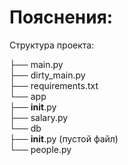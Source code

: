 # Пояснения:
Структура проекта:  
  
├── main.py  
├── dirty_main.py  
├── requirements.txt  
└── app  
    ├── __init__.py  
    ├── salary.py  
    └── db  
        ├── __init__.py (пустой файл)  
        └── people.py
